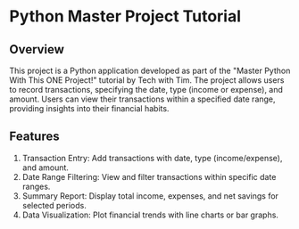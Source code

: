 # Python Master Project Tutorial

## Overview

This project is a Python application developed as part of the "Master Python With This ONE Project!" tutorial by Tech with Tim. The project allows users to record transactions, specifying the date, type (income or expense), and amount. Users can view their transactions within a specified date range, providing insights into their financial habits. 

## Features
1. Transaction Entry:
    Add transactions with date, type (income/expense), and amount.
2. Date Range Filtering:
    View and filter transactions within specific date ranges.
3. Summary Report:
    Display total income, expenses, and net savings for selected periods.
4. Data Visualization:
    Plot financial trends with line charts or bar graphs.


   
